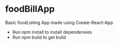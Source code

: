 # foodBillApp

Basic foodListing App made using Create-React-App

- Run npm install to install dependensies 
- Run npm build to get build

